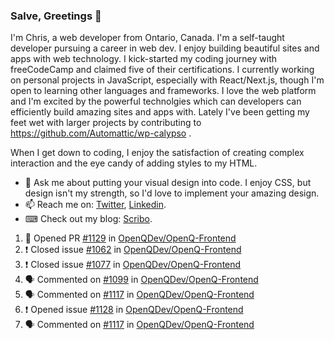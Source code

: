 ### Salve, Greetings 👋

I'm Chris, a web developer from Ontario, Canada. I'm a self-taught developer pursuing a career in web dev. I enjoy building beautiful sites and apps with web technology.
I kick-started my coding journey with freeCodeCamp and claimed five of their certifications.  I currently working on personal projects in JavaScript, especially with React/Next.js, though I'm open to learning other languages and frameworks. I love the web platform and I'm excited by the powerful technolgies which can developers can efficiently build amazing sites and apps with. Lately I've been getting my feet wet with larger projects by contributing to https://github.com/Automattic/wp-calypso .

When I get down to coding, I enjoy the satisfaction of creating complex interaction and the eye candy of adding styles to my HTML. 

- 💬 Ask me about putting your visual design into code. I enjoy CSS, but design isn't my strength, so I'd love to implement your amazing design.
- 📫 Reach me on: [Twitter](https://twitter.com/Christo28120856), [Linkedin](https://www.linkedin.com/in/christopher-stevers-07b9a5204/).
- ⌨ Check out my blog: [Scribo](https://christopherstevers.cf).
<!--
**Christopher-Stevers/Christopher-Stevers** is a ✨ _special_ ✨ repository because its `README.md` (this file) appears on your GitHub profile.

Here are some ideas to get you started:

- 🔭 I’m currently working on ...
- 🌱 I’m currently learning ...
- 👯 I’m looking to collaborate on ...
- 🤔 I’m looking for help with ...
- 😄 Pronouns: ...
- ⚡ Fun fact: ...
-->

<!--START_SECTION:activity-->
1. 💪 Opened PR [#1129](https://github.com/OpenQDev/OpenQ-Frontend/pull/1129) in [OpenQDev/OpenQ-Frontend](https://github.com/OpenQDev/OpenQ-Frontend)
2. ❗️ Closed issue [#1062](https://github.com/OpenQDev/OpenQ-Frontend/issues/1062) in [OpenQDev/OpenQ-Frontend](https://github.com/OpenQDev/OpenQ-Frontend)
3. ❗️ Closed issue [#1077](https://github.com/OpenQDev/OpenQ-Frontend/issues/1077) in [OpenQDev/OpenQ-Frontend](https://github.com/OpenQDev/OpenQ-Frontend)
4. 🗣 Commented on [#1099](https://github.com/OpenQDev/OpenQ-Frontend/issues/1099) in [OpenQDev/OpenQ-Frontend](https://github.com/OpenQDev/OpenQ-Frontend)
5. 🗣 Commented on [#1117](https://github.com/OpenQDev/OpenQ-Frontend/issues/1117) in [OpenQDev/OpenQ-Frontend](https://github.com/OpenQDev/OpenQ-Frontend)
6. ❗️ Opened issue [#1128](https://github.com/OpenQDev/OpenQ-Frontend/issues/1128) in [OpenQDev/OpenQ-Frontend](https://github.com/OpenQDev/OpenQ-Frontend)
7. 🗣 Commented on [#1117](https://github.com/OpenQDev/OpenQ-Frontend/issues/1117) in [OpenQDev/OpenQ-Frontend](https://github.com/OpenQDev/OpenQ-Frontend)
<!--END_SECTION:activity-->
